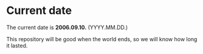 # Current date

The current date is **2006.09.10.** (YYYY.MM.DD.)

This repository will be good when the world ends, so we will know how long it lasted.